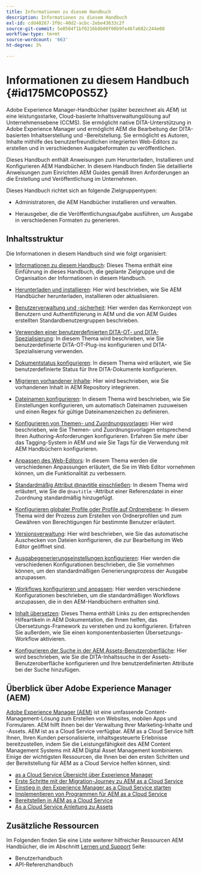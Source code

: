 ```yaml
---
title: Informationen zu diesem Handbuch
description: Informationen zu diesem Handbuch
exl-id: cdd40267-3f0c-40d2-acbc-2ebe43633c2f
source-git-commit: 5e0584f1bf0216b8b00f00b9fe46fa682c244e08
workflow-type: tm+mt
source-wordcount: '663'
ht-degree: 3%

---
```


# Informationen zu diesem Handbuch {#id175MC0P0S5Z}

Adobe Experience Manager-Handbücher \(später bezeichnet als *AEM*\) ist eine leistungsstarke, Cloud-basierte Inhaltsverwaltungslösung auf Unternehmensebene \(CCMS\). Sie ermöglicht native DITA-Unterstützung in Adobe Experience Manager und ermöglicht AEM die Bearbeitung der DITA-basierten Inhaltserstellung und -Bereitstellung. Sie ermöglicht es Autoren, Inhalte mithilfe des benutzerfreundlichen integrierten Web-Editors zu erstellen und in verschiedenen Ausgabeformaten zu veröffentlichen.

Dieses Handbuch enthält Anweisungen zum Herunterladen, Installieren und Konfigurieren AEM Handbücher. In diesem Handbuch finden Sie detaillierte Anweisungen zum Einrichten AEM Guides gemäß Ihren Anforderungen an die Erstellung und Veröffentlichung im Unternehmen.

Dieses Handbuch richtet sich an folgende Zielgruppentypen:

- Administratoren, die AEM Handbücher installieren und verwalten.

- Herausgeber, die die Veröffentlichungsaufgabe ausführen, um Ausgabe in verschiedenen Formaten zu generieren.


## Inhaltsstruktur

Die Informationen in diesem Handbuch sind wie folgt organisiert:

- [Informationen zu diesem Handbuch](#id175MC0P0S5Z): Dieses Thema enthält eine Einführung in dieses Handbuch, die geplante Zielgruppe und die Organisation der Informationen in diesem Handbuch.

- [Herunterladen und installieren](download-install.md#): Hier wird beschrieben, wie Sie AEM Handbücher herunterladen, installieren oder aktualisieren.

- [Benutzerverwaltung und -sicherheit](user-admin-sec.md#): Hier werden das Kernkonzept von Benutzern und Authentifizierung in AEM und die von AEM Guides erstellten Standardbenutzergruppen beschrieben.

- [Verwenden einer benutzerdefinierten DITA-OT- und DITA-Spezialisierung](dita-ot-specialization.md#): In diesem Thema wird beschrieben, wie Sie benutzerdefinierte DITA-OT-Plug-ins konfigurieren und DITA-Spezialisierung verwenden.

- [Dokumentstatus konfigurieren](customize-doc-state.md#): In diesem Thema wird erläutert, wie Sie benutzerdefinierte Status für Ihre DITA-Dokumente konfigurieren.

- [Migrieren vorhandener Inhalte](migrate-content.md#): Hier wird beschrieben, wie Sie vorhandenen Inhalt in AEM Repository integrieren.

- [Dateinamen konfigurieren](conf-file-names.md#): In diesem Thema wird beschrieben, wie Sie Einstellungen konfigurieren, um automatisch Dateinamen zuzuweisen und einen Regex für gültige Dateinamenzeichen zu definieren.

- [Konfigurieren von Themen- und Zuordnungsvorlagen](conf-template-tags.md#): Hier wird beschrieben, wie Sie Themen- und Zuordnungsvorlagen entsprechend Ihren Authoring-Anforderungen konfigurieren. Erfahren Sie mehr über das Tagging-System in AEM und wie Sie Tags für die Verwendung mit AEM Handbüchern konfigurieren.

- [Anpassen des Web-Editors](conf-web-editor.md#): In diesem Thema werden die verschiedenen Anpassungen erläutert, die Sie im Web Editor vornehmen können, um die Funktionalität zu verbessern.

- [Standardmäßig Attribut @navtitle einschließen](auto-add-navtitle.md#): In diesem Thema wird erläutert, wie Sie die `@navtitle` -Attribut einer Referenzdatei in einer Zuordnung standardmäßig hinzugefügt.

- [Konfigurieren globaler Profile oder Profile auf Ordnerebene](conf-folder-level.md#): In diesem Thema wird der Prozess zum Erstellen von Ordnerprofilen und zum Gewähren von Berechtigungen für bestimmte Benutzer erläutert.

- [Versionsverwaltung](version-management.md#): Hier wird beschrieben, wie Sie das automatische Auschecken von Dateien konfigurieren, die zur Bearbeitung im Web Editor geöffnet sind.

- [Ausgabegenerierungseinstellungen konfigurieren](conf-output-generation.md#): Hier werden die verschiedenen Konfigurationen beschrieben, die Sie vornehmen können, um den standardmäßigen Generierungsprozess der Ausgabe anzupassen.

- [Workflows konfigurieren und anpassen](customize-workflows.md#): Hier werden verschiedene Konfigurationen beschrieben, um die standardmäßigen Workflows anzupassen, die in den AEM-Handbüchern enthalten sind.

- [Inhalt übersetzen](translation.md#): Dieses Thema enthält Links zu den entsprechenden Hilfeartikeln in AEM Dokumentation, die Ihnen helfen, das Übersetzungs-Framework zu verstehen und zu konfigurieren. Erfahren Sie außerdem, wie Sie einen komponentenbasierten Übersetzungs-Workflow aktivieren.

- [Konfigurieren der Suche in der AEM Assets-Benutzeroberfläche](conf-dita-search.md#): Hier wird beschrieben, wie Sie die DITA-Inhaltssuche in der Assets-Benutzeroberfläche konfigurieren und Ihre benutzerdefinierten Attribute bei der Suche hinzufügen.


## Überblick über Adobe Experience Manager \(AEM\)

[Adobe Experience Manager \(AEM\)](https://business.adobe.com/de/products/experience-manager/adobe-experience-manager.html) ist eine umfassende Content-Management-Lösung zum Erstellen von Websites, mobilen Apps und Formularen. AEM hilft Ihnen bei der Verwaltung Ihrer Marketing-Inhalte und -Assets. AEM ist as a Cloud Service verfügbar. AEM as a Cloud Service hilft Ihnen, Ihren Kunden personalisierte, inhaltsgesteuerte Erlebnisse bereitzustellen, indem Sie die Leistungsfähigkeit des AEM Content Management Systems mit AEM Digital Asset Management kombinieren. Einige der wichtigsten Ressourcen, die Ihnen bei den ersten Schritten und der Bereitstellung für AEM as a Cloud Service helfen können, sind:

- [as a Cloud Service Übersicht über Experience Manager](https://experienceleague.adobe.com/docs/experience-manager-cloud-service/content/home.html?lang=en)
- [Erste Schritte mit der Migration-Journey zu AEM as a Cloud Service](https://experienceleague.adobe.com/docs/experience-manager-cloud-service/content/migration-journey/getting-started.html?lang=en)
- [Einstieg in den Experience Manager as a Cloud Service starten](https://experienceleague.adobe.com/docs/experience-manager-cloud-service/content/onboarding/home.html?lang=enhttps://experienceleague.adobe.com/docs/experience-manager-cloud-service/moving/home.html?lang=en)
- [Implementieren von Programmen für AEM as a Cloud Service](https://experienceleague.adobe.com/docs/experience-manager-cloud-service/implementing/home.html?lang=de)
- [Bereitstellen in AEM as a Cloud Service](https://experienceleague.adobe.com/docs/experience-manager-cloud-service/content/implementing/deploying/overview.html?lang=de)
- [As a Cloud Service Anleitung zu Assets](https://experienceleague.adobe.com/docs/experience-manager-cloud-service/content/assets/home.html?lang=de)

## Zusätzliche Ressourcen

Im Folgenden finden Sie eine Liste weiterer hilfreicher Ressourcen AEM Handbücher, die im Abschnitt [Lernen und Support](https://helpx.adobe.com/support/xml-documentation-for-experience-manager.html) Seite:

- Benutzerhandbuch
- API-Referenzhandbuch

